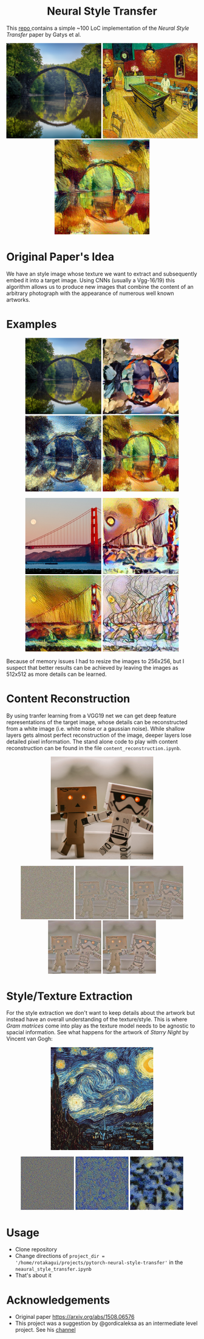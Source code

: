 <h1 style="text-align: center;">Neural Style Transfer</h1>


This <ins>[repo](https://github.com/TAOGenna/pytorch-neural-style-transfer) </ins> contains a simple ~100 LoC implementation of the _Neural Style Transfer_ paper by Gatys et al. 


<p align="center">
<img src="data/content/green_bridge.jpg" width="250"/>
<img src="data/style/vg_la_cafe.jpg" width="250"/>
<img src="results/bridge_exp3.jpg" width="250"/>
</p>



# Original Paper's Idea

We have an style image whose texture we want to extract and subsequently embed it into a target image. Using CNNs (usually a Vgg-16/19) this algorithm allows us to produce new images that combine the content of an arbitrary photograph with the appearance of numerous well known artworks.

# Examples
<p align="center">
<img src="data/content/green_bridge.jpg" width="200px">
<img src="results/bridge_exp1.jpg" width="200px">
<img src="results/bridge_exp2.jpg" width="200px">
<img src="results/bridge_exp3.jpg" width="200px">
</p>
<p align="center">
<img src="data/content/golden_gate22.jpg" width="200px">
<img src="results/golden1.jpg" width="200px">
<img src="results/golden2.jpg" width="200px">
<img src="results/golden3.jpg" width="200px">
</p>
Because of memory issues I had to resize the images to 256x256, but I suspect that better results can be achieved by leaving the images as 512x512 as more details can be learned.

# Content Reconstruction
By using tranfer learning from a VGG19 net we can get deep feature representations of the target image, whose details can be reconstructed from a white image (i.e. white noise or a gaussian noise). While shallow layers gets almost perfect reconstruction of the image, deeper layers lose detailed pixel information. The stand alone code to play with content reconstruction can be found in the file `content_reconstruction.ipynb`.
<p align="center">
<img src="data/content/robot.jpg" width="270px">
</p>
<p align="center">
<img src="results/results_content/robot0.jpg" width="140px">
<img src="results/results_content/robot200.jpg" width="140px">
<img src="results/results_content/robot400.jpg" width="140px">
<img src="results/results_content/robot600.jpg" width="140px">
<img src="results/results_content/robot800.jpg" width="140px">
</p>

# Style/Texture Extraction
For the style extraction we don't want to keep details about the artwork but instead have an overall understanding of the texture/style. This is where _Gram matrices_ come into play as the texture model needs to be agnostic to spacial information. See what happens for the artwork of _Starry Night_ by Vincent van Gogh:
<p align="center">
<img src="data/style/starry_night.jpg" width="270px">
</p>
<p align="center">
<img src="results/results_style/night1.jpg" width="140px">
<img src="results/results_style/night2.jpg" width="140px">
<img src="results/results_style/night3.jpg" width="140px">
</p>

# Usage 
- Clone repository
- Change directions of `project_dir = '/home/rotakagui/projects/pytorch-neural-style-transfer'` in the `neaural_style_transfer.ipynb`
- That's about it


# Acknowledgements

- Original paper https://arxiv.org/abs/1508.06576
- This project was a suggestion by @gordicaleksa as an intermediate level project. See his [channel](https://www.youtube.com/watch?v=S78LQebx6jo&pp=ygUdYWxla3NhIGdvcmRpYyBzdHlsZSB0cmFuc2ZlciA%3D)